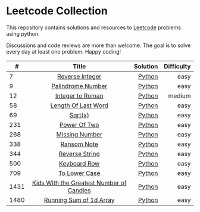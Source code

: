 # Leetcode Collection

This repository contains solutions and resources to [Leetcode](https://www.leetcode.com "Leetcode.com") problems using python. 

Discussions and code reviews are more than welcome. The goal is to solve every day at least one problem. Happy coding!

| #        | Title           | Solution  | Difficulty | 
| ------------- |:-------------:| -----:|-----:|
| 7     | [Reverse Integer](https://leetcode.com/problems/reverse-integer/ "Leetcode.com")  | [Python](https://github.com/fRedelaar/leetcode/blob/main/python/7-reverse-Integer.py)   | easy        |
| 9     | [Palindrome Number](https://leetcode.com/problems/palindrome-number/ "Leetcode.com")  | [Python](https://github.com/fRedelaar/leetcode/blob/main/python/9-PalindromeNumber.py)   | easy        |
| 12     | [Integer to Roman](https://leetcode.com/problems/integer-to-roman/ "Leetcode.com")  | [Python](https://github.com/fRedelaar/leetcode/blob/main/python/12-integer-to-roman.py)   | medium        |
| 58     | [Length Of Last Word](https://leetcode.com/problems/length-of-last-word/submissions/ "Leetcode.com")  | [Python](https://github.com/fRedelaar/leetcode/blob/main/python/58-length-of-last-word.py)   | easy        |
| 69     | [Sqrt(x)](https://leetcode.com/problems/sqrtx/ "Leetcode.com")  | [Python](https://github.com/fRedelaar/leetcode/blob/main/python/69-sqrt(x).py)  | easy        |
|  231    | [Power Of Two](https://leetcode.com/problems/power-of-two/ "Leetcode.com")  | [Python](https://github.com/fRedelaar/leetcode/blob/main/python/231-power-of-two.py)  | easy        |
|  268    | [Missing Number](https://leetcode.com/problems/missing-number/ "Leetcode.com")  | [Python](https://github.com/fRedelaar/leetcode/blob/main/python/268-missing-number.py)  | easy        |
| 338    | [Ransom Note](https://leetcode.com/problem/ransom-note/ "Leetcode.com")  | [Python](https://github.com/fRedelaar/leetcode/blob/main/python/338-ransomnote.py)  | easy        |
|  344    | [Reverse String](https://leetcode.com/problems/reverse-string/ "Leetcode.com")  | [Python](https://github.com/fRedelaar/leetcode/blob/main/python/344-reverseString.py)  | easy        |
|  500    | [Keyboard Row](https://leetcode.com/problems/keyboard-row/ "Leetcode.com")  | [Python](https://github.com/fRedelaar/leetcode/blob/main/python/500-keyboard-row.py)  | easy        |
|  709    | [To Lower Case](https://leetcode.com/problems/to-lower-case/ "Leetcode.com")  | [Python](https://github.com/fRedelaar/leetcode/blob/main/python/709-to-Lower-Case.py)  | easy        |
|  1431    | [Kids With the Greatest Number of Candies](https://leetcode.com/problems/kids-with-the-greatest-number-of-candies/ "Leetcode.com")  | [Python](https://github.com/fRedelaar/leetcode/blob/main/python/1431-KidsWithCandies.py)  | easy        |
|  1480    | [Running Sum of 1d Array](https://leetcode.com/problems/running-sum-of-1d-array/ "Leetcode.com")  | [Python](https://github.com/fRedelaar/leetcode/blob/main/python/1480-running-sum-of-1D-array.py)  | easy        |

